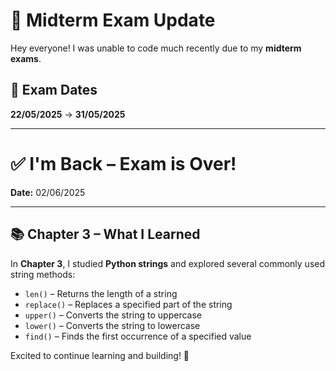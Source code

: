 # 📝 Midterm Exam Update

Hey everyone! I was unable to code much recently due to my **midterm exams**.

## 📅 Exam Dates  
**22/05/2025** → **31/05/2025**

---

# ✅ I'm Back – Exam is Over!

**Date:** 02/06/2025

---

## 📚 Chapter 3 – What I Learned

In **Chapter 3**, I studied **Python strings** and explored several commonly used string methods:

- `len()` – Returns the length of a string  
- `replace()` – Replaces a specified part of the string  
- `upper()` – Converts the string to uppercase  
- `lower()` – Converts the string to lowercase  
- `find()` – Finds the first occurrence of a specified value  

Excited to continue learning and building! 🚀
